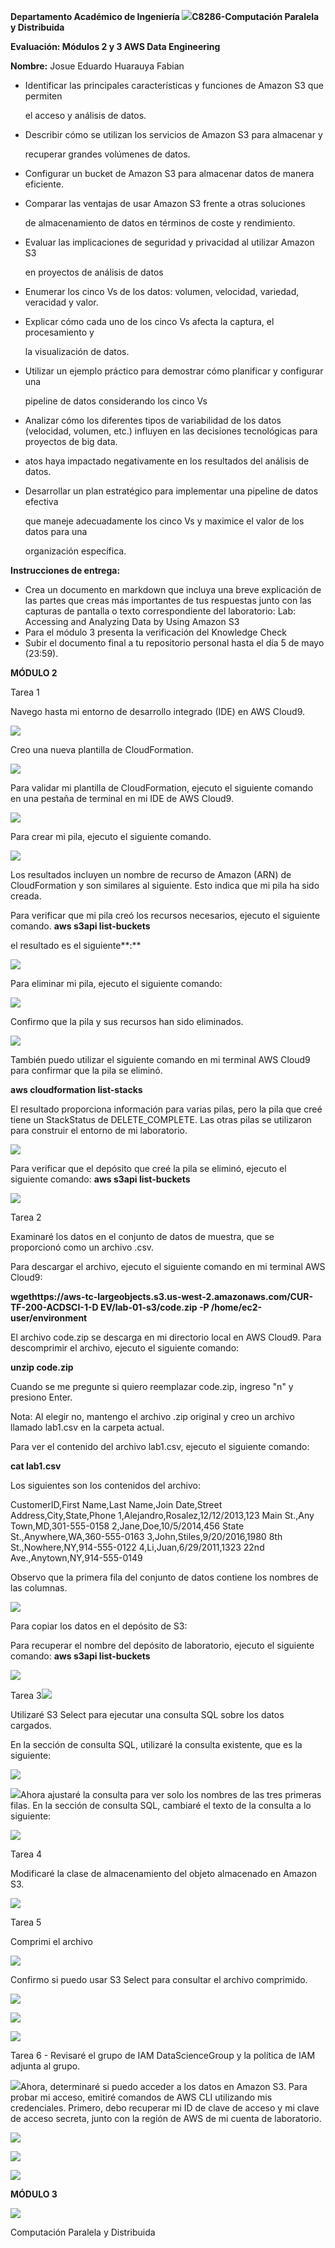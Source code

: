 ﻿**Departamento Académico de Ingeniería ![](Aspose.Words.f90f70eb-3d71-40fa-830c-5df61168e67a.001.png)C8286-Computación Paralela y Distribuida** 

**Evaluación: Módulos 2 y 3 AWS Data Engineering**

**Nombre:** Josue Eduardo Huarauya Fabian

- Identificar las principales características y funciones de Amazon S3 que permiten

  el acceso y análisis de datos.

- Describir cómo se utilizan los servicios de Amazon S3 para almacenar y

  recuperar grandes volúmenes de datos.

- Configurar un bucket de Amazon S3 para almacenar datos de manera eficiente.
- Comparar las ventajas de usar Amazon S3 frente a otras soluciones

  de almacenamiento de datos en términos de coste y rendimiento.

- Evaluar las implicaciones de seguridad y privacidad al utilizar Amazon S3

  en proyectos de análisis de datos

- Enumerar los cinco Vs de los datos: volumen, velocidad, variedad, veracidad y valor.
- Explicar cómo cada uno de los cinco Vs afecta la captura, el procesamiento y

  la visualización de datos.

- Utilizar un ejemplo práctico para demostrar cómo planificar y configurar una

  pipeline de datos considerando los cinco Vs

- Analizar cómo los diferentes tipos de variabilidad de los datos (velocidad, volumen, etc.) influyen en las decisiones tecnológicas para proyectos de big data.
- atos haya impactado negativamente en los resultados del análisis de datos.
- Desarrollar un plan estratégico para implementar una pipeline de datos efectiva

  que maneje adecuadamente los cinco Vs y maximice el valor de los datos para una

  organización específica.

**Instrucciones de entrega:**

- Crea un documento en markdown que incluya una breve explicación de las partes que creas más importantes de tus respuestas junto con las capturas de pantalla o texto correspondiente del laboratorio: Lab: Accessing and Analyzing Data by Using Amazon S3
- Para el módulo 3 presenta la verificación del Knowledge Check
- Subir el documento final a tu repositorio personal hasta el día 5 de mayo (23:59).

**MÓDULO 2**

Tarea 1

Navego hasta mi entorno de desarrollo integrado (IDE) en AWS Cloud9.

![](Aspose.Words.f90f70eb-3d71-40fa-830c-5df61168e67a.002.jpeg)

Creo una nueva plantilla de CloudFormation.

![](Aspose.Words.f90f70eb-3d71-40fa-830c-5df61168e67a.003.jpeg)

Para validar mi plantilla de CloudFormation, ejecuto el siguiente comando en una pestaña de terminal en mi IDE de AWS Cloud9.

![](Aspose.Words.f90f70eb-3d71-40fa-830c-5df61168e67a.004.png)

Para crear mi pila, ejecuto el siguiente comando.

![](Aspose.Words.f90f70eb-3d71-40fa-830c-5df61168e67a.005.png)

Los resultados incluyen un nombre de recurso de Amazon (ARN) de CloudFormation y son similares al siguiente. Esto indica que mi pila ha sido creada.

Para verificar que mi pila creó los recursos necesarios, ejecuto el siguiente comando. **aws s3api list-buckets**

el resultado es el siguiente**:**

![](Aspose.Words.f90f70eb-3d71-40fa-830c-5df61168e67a.006.jpeg)

Para eliminar mi pila, ejecuto el siguiente comando:

![](Aspose.Words.f90f70eb-3d71-40fa-830c-5df61168e67a.007.png)

Confirmo que la pila y sus recursos han sido eliminados.

![](Aspose.Words.f90f70eb-3d71-40fa-830c-5df61168e67a.008.jpeg)

También puedo utilizar el siguiente comando en mi terminal AWS Cloud9 para confirmar que la pila se eliminó.

**aws cloudformation list-stacks**

El resultado proporciona información para varias pilas, pero la pila que creé tiene un StackStatus de DELETE\_COMPLETE. Las otras pilas se utilizaron para construir el entorno de mi laboratorio.

![](Aspose.Words.f90f70eb-3d71-40fa-830c-5df61168e67a.009.jpeg)

Para verificar que el depósito que creé la pila se eliminó, ejecuto el siguiente comando: **aws s3api list-buckets**

![](Aspose.Words.f90f70eb-3d71-40fa-830c-5df61168e67a.010.png)

Tarea 2

Examinaré los datos en el conjunto de datos de muestra, que se proporcionó como un archivo .csv.

Para descargar el archivo, ejecuto el siguiente comando en mi terminal AWS Cloud9:

**wgethttps://aws-tc-largeobjects.s3.us-west-2.amazonaws.com/CUR-TF-200-ACDSCI-1-D EV/lab-01-s3/code.zip -P /home/ec2-user/environment**

El archivo code.zip se descarga en mi directorio local en AWS Cloud9. Para descomprimir el archivo, ejecuto el siguiente comando:

**unzip code.zip**

Cuando se me pregunte si quiero reemplazar code.zip, ingreso "n" y presiono Enter.

Nota: Al elegir no, mantengo el archivo .zip original y creo un archivo llamado lab1.csv en la carpeta actual.

Para ver el contenido del archivo lab1.csv, ejecuto el siguiente comando:

**cat lab1.csv**

Los siguientes son los contenidos del archivo:

CustomerID,First Name,Last Name,Join Date,Street Address,City,State,Phone 1,Alejandro,Rosalez,12/12/2013,123 Main St.,Any Town,MD,301-555-0158 2,Jane,Doe,10/5/2014,456 State St.,Anywhere,WA,360-555-0163 3,John,Stiles,9/20/2016,1980 8th St.,Nowhere,NY,914-555-0122 4,Li,Juan,6/29/2011,1323 22nd Ave.,Anytown,NY,914-555-0149

Observo que la primera fila del conjunto de datos contiene los nombres de las columnas.

![](Aspose.Words.f90f70eb-3d71-40fa-830c-5df61168e67a.011.jpeg)

Para copiar los datos en el depósito de S3:

Para recuperar el nombre del depósito de laboratorio, ejecuto el siguiente comando: **aws s3api list-buckets**

![](Aspose.Words.f90f70eb-3d71-40fa-830c-5df61168e67a.012.jpeg)

Tarea 3![](Aspose.Words.f90f70eb-3d71-40fa-830c-5df61168e67a.013.jpeg)

Utilizaré S3 Select para ejecutar una consulta SQL sobre los datos cargados.

En la sección de consulta SQL, utilizaré la consulta existente, que es la siguiente:

![](Aspose.Words.f90f70eb-3d71-40fa-830c-5df61168e67a.014.jpeg)

![](Aspose.Words.f90f70eb-3d71-40fa-830c-5df61168e67a.015.jpeg)Ahora ajustaré la consulta para ver solo los nombres de las tres primeras filas. En la sección de consulta SQL, cambiaré el texto de la consulta a lo siguiente:

![](Aspose.Words.f90f70eb-3d71-40fa-830c-5df61168e67a.016.jpeg)

Tarea 4

Modificaré la clase de almacenamiento del objeto almacenado en Amazon S3.

![](Aspose.Words.f90f70eb-3d71-40fa-830c-5df61168e67a.017.jpeg)

Tarea 5

Comprimi el archivo

![](Aspose.Words.f90f70eb-3d71-40fa-830c-5df61168e67a.018.jpeg)

Confirmo si puedo usar S3 Select para consultar el archivo comprimido.

![](Aspose.Words.f90f70eb-3d71-40fa-830c-5df61168e67a.019.jpeg)

![](Aspose.Words.f90f70eb-3d71-40fa-830c-5df61168e67a.020.jpeg)

![](Aspose.Words.f90f70eb-3d71-40fa-830c-5df61168e67a.021.jpeg)

Tarea 6 - Revisaré el grupo de IAM DataScienceGroup y la política de IAM adjunta al grupo.

![](Aspose.Words.f90f70eb-3d71-40fa-830c-5df61168e67a.022.jpeg)Ahora, determinaré si puedo acceder a los datos en Amazon S3. Para probar mi acceso, emitiré comandos de AWS CLI utilizando mis credenciales. Primero, debo recuperar mi ID de clave de acceso y mi clave de acceso secreta, junto con la región de AWS de mi cuenta de laboratorio.

![](Aspose.Words.f90f70eb-3d71-40fa-830c-5df61168e67a.023.png)

![](Aspose.Words.f90f70eb-3d71-40fa-830c-5df61168e67a.024.jpeg)

![](Aspose.Words.f90f70eb-3d71-40fa-830c-5df61168e67a.025.png)

**MÓDULO 3**

![](Aspose.Words.f90f70eb-3d71-40fa-830c-5df61168e67a.026.jpeg)

Computación Paralela y Distribuida
